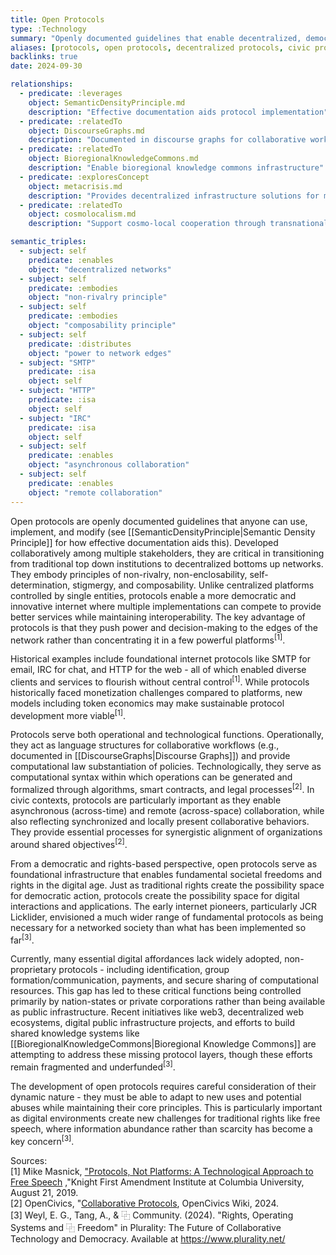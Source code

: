 ```yaml
---
title: Open Protocols
type: :Technology
summary: "Openly documented guidelines that enable decentralized, democratic infrastructure by distributing power to network edges rather than concentrating it in centralized platforms, embodying principles of non-rivalry, composability, and self-determination."
aliases: [protocols, open protocols, decentralized protocols, civic protocols]
backlinks: true
date: 2024-09-30

relationships:
  - predicate: :leverages
    object: SemanticDensityPrinciple.md
    description: "Effective documentation aids protocol implementation"
  - predicate: :relatedTo
    object: DiscourseGraphs.md
    description: "Documented in discourse graphs for collaborative workflows"
  - predicate: :relatedTo
    object: BioregionalKnowledgeCommons.md
    description: "Enable bioregional knowledge commons infrastructure"
  - predicate: :exploresConcept
    object: metacrisis.md
    description: "Provides decentralized infrastructure solutions for metacrisis"
  - predicate: :relatedTo
    object: cosmolocalism.md
    description: "Support cosmo-local cooperation through transnational protocols"

semantic_triples:
  - subject: self
    predicate: :enables
    object: "decentralized networks"
  - subject: self
    predicate: :embodies
    object: "non-rivalry principle"
  - subject: self
    predicate: :embodies
    object: "composability principle"
  - subject: self
    predicate: :distributes
    object: "power to network edges"
  - subject: "SMTP"
    predicate: :isa
    object: self
  - subject: "HTTP"
    predicate: :isa
    object: self
  - subject: "IRC"
    predicate: :isa
    object: self
  - subject: self
    predicate: :enables
    object: "asynchronous collaboration"
  - subject: self
    predicate: :enables
    object: "remote collaboration"
---
```


Open protocols are openly documented guidelines that anyone can use, implement, and modify (see [[SemanticDensityPrinciple|Semantic Density Principle]] for how effective documentation aids this). Developed collaboratively among multiple stakeholders, they are critical in transitioning from traditional top down institutions to decentralized bottoms up networks. They embody principles of non-rivalry, non-enclosability, self-determination, stigmergy, and composability. Unlike centralized platforms controlled by single entities, protocols enable a more democratic and innovative internet where multiple implementations can compete to provide better services while maintaining interoperability. The key advantage of protocols is that they push power and decision-making to the edges of the network rather than concentrating it in a few powerful platforms<sup>[1]</sup>.

Historical examples include foundational internet protocols like SMTP for email, IRC for chat, and HTTP for the web - all of which enabled diverse clients and services to flourish without central control<sup>[1]</sup>. While protocols historically faced monetization challenges compared to platforms, new models including token economics may make sustainable protocol development more viable<sup>[1]</sup>. 

Protocols serve both operational and technological functions. Operationally, they act as language structures for collaborative workflows (e.g., documented in [[DiscourseGraphs|Discourse Graphs]]) and provide computational law substantiation of policies. Technologically, they serve as computational syntax within which operations can be generated and formalized through algorithms, smart contracts, and legal processes<sup>[2]</sup>. In civic contexts, protocols are particularly important as they enable asynchronous (across-time) and remote (across-space) collaboration, while also reflecting synchronized and locally present collaborative behaviors. They provide essential processes for synergistic alignment of organizations around shared objectives<sup>[2]</sup>.

From a democratic and rights-based perspective, open protocols serve as foundational infrastructure that enables fundamental societal freedoms and rights in the digital age. Just as traditional rights create the possibility space for democratic action, protocols create the possibility space for digital interactions and applications. The early internet pioneers, particularly JCR Licklider, envisioned a much wider range of fundamental protocols as being necessary for a networked society than what has been implemented so far<sup>[3]</sup>.

Currently, many essential digital affordances lack widely adopted, non-proprietary protocols - including identification, group formation/communication, payments, and secure sharing of computational resources. This gap has led to these critical functions being controlled primarily by nation-states or private corporations rather than being available as public infrastructure. Recent initiatives like web3, decentralized web ecosystems, digital public infrastructure projects, and efforts to build shared knowledge systems like [[BioregionalKnowledgeCommons|Bioregional Knowledge Commons]] are attempting to address these missing protocol layers, though these efforts remain fragmented and underfunded<sup>[3]</sup>.

The development of open protocols requires careful consideration of their dynamic nature - they must be able to adapt to new uses and potential abuses while maintaining their core principles. This is particularly important as digital environments create new challenges for traditional rights like free speech, where information abundance rather than scarcity has become a key concern<sup>[3]</sup>.

Sources:<br/>
[1] Mike Masnick, <a href="https://knightcolumbia.org/content/protocols-not-platforms-a-technological-approach-to-free-speech" target="_blank">"Protocols, Not Platforms: A Technological Approach to Free Speech</a> ,"Knight First Amendment Institute at Columbia University, August 21, 2019.<br/>
[2] OpenCivics, "<a href="https://knightcolumbia.org/content/protocols-not-platforms-a-technological-approach-to-free-speech" target="_blank">Collaborative Protocols</a>, OpenCivics Wiki, 2024.<br/>
[3] Weyl, E. G., Tang, A., & ⿻ Community. (2024). "Rights, Operating Systems and ⿻ Freedom" in Plurality: The Future of Collaborative Technology and Democracy. Available at https://www.plurality.net/
